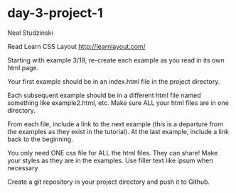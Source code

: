 # day-3-project-1
Neal Studzinski

Read Learn CSS Layout http://learnlayout.com/

Starting with example 3/19, re-create each example as you read in its own html page.

Your first example should be in an index.html file in the project directory.

Each subsequent example should be in a different html file named something like example2.html, etc. Make sure ALL your html files are in one directory.

From each file, include a link to the next example (this is a departure from the examples as they exist in the tutorial). At the last example, include a link back to the beginning.

You only need ONE css file for ALL the html files. They can share! Make your styles as they are in the examples. Use filler text like ipsum when necessary

Create a git repository in your project directory and push it to Github.
